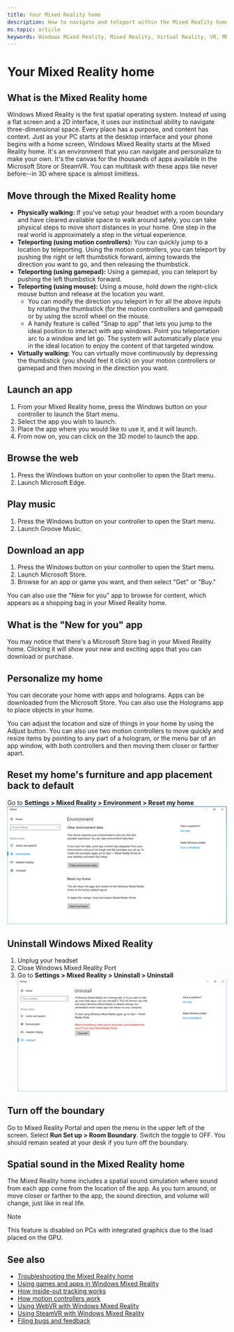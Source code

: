 ```yaml
---
title: Your Mixed Reality home
description: How to navigate and teleport within the Mixed Reality home, launch apps and games, personalize the home, and change visual, audio, and speech settings.
ms.topic: article
keywords: Windows Mixed Reality, Mixed Reality, Virtual Reality, VR, MR, Home, Navigate, Get around, apps, games
---
```


# Your Mixed Reality home

## What is the Mixed Reality home

Windows Mixed Reality is the first spatial operating system. Instead of using a flat screen and a 2D interface, it uses our instinctual ability to navigate three-dimensional space. Every place has a purpose, and content has context. Just as your PC starts at the desktop interface and your phone begins with a home screen, Windows Mixed Reality starts at the Mixed Reality home. It's an environment that you can navigate and personalize to make your own. It's the canvas for the thousands of apps available in the Microsoft Store or SteamVR. You can multitask with these apps like never before--in 3D where space is almost limitless.

## Move through the Mixed Reality home

* **Physically walking:** If you've setup your headset with a room boundary and have cleared available space to walk around safely, you can take physical steps to move short distances in your home. One step in the real world is approximately a step in the virtual experience.
* **Teleporting (using motion controllers):** You can quickly jump to a location by teleporting. Using the motion controllers, you can teleport by pushing the right or left thumbstick forward, aiming towards the direction you want to go, and then releasing the thumbstick.
* **Teleporting (using gamepad):** Using a gamepad, you can teleport by pushing the left thumbstick forward.
* **Teleporting (using mouse):** Using a mouse, hold down the right-click mouse button and release at the location you want.
  * You can modify the direction you teleport in for all the above inputs by rotating the thumbstick (for the motion controllers and gamepad) or by using the scroll wheel on the mouse.
  * A handy feature is called "Snap to app" that lets you jump to the ideal position to interact with app windows. Point you teleportation arc to a window and let go. The system will automatically place you in the ideal location to enjoy the content of that targeted window.
* **Virtually walking:** You can virtually move continuously by depressing the thumbstick (you should feel it click) on your motion controllers or gamepad and then moving in the direction you want.

## Launch an app

1. From your Mixed Reality home, press the Windows button on your controller to launch the Start menu.
2. Select the app you wish to launch.
3. Place the app where you would like to use it, and it will launch.
4. From now on, you can click on the 3D model to launch the app.

## Browse the web

1. Press the Windows button on your controller to open the Start menu.
2. Launch Microsoft Edge.

## Play music

1. Press the Windows button on your controller to open the Start menu.
2. Launch Groove Music.

## Download an app

1. Press the Windows button on your controller to open the Start menu.
2. Launch Microsoft Store.
3. Browse for an app or game you want, and then select "Get" or "Buy."

You can also use the "New for you" app to browse for content, which appears as a shopping bag in your Mixed Reality home.

## What is the "New for you" app

You may notice that there's a Microsoft Store bag in your Mixed Reality home. Clicking it will show your new and exciting apps that you can download or purchase.

## Personalize my home

You can decorate your home with apps and holograms. Apps can be downloaded from the Microsoft Store. You can also use the Holograms app to place objects in your home.

You can adjust the location and size of things in your home by using the Adjust button. You can also use two motion controllers to move quickly and resize items by pointing to any part of a hologram, or the menu bar of an app window, with both controllers and then moving them closer or farther apart.

## Reset my home's furniture and app placement back to default

Go to **Settings > Mixed Reality > Environment > Reset my home** ![Windows Settings panel to reset my home](images/1050px-environmentreset.png)

## Uninstall Windows Mixed Reality

1. Unplug your headset
2. Close Windows Mixed Reality Port
3. Go to **Settings > Mixed Reality > Uninstall > Uninstall** ![Windows Settings panel to uninstall Windows Mixed Reality](images/1050px-uninstall2.png)

## Turn off the boundary

Go to Mixed Reality Portal and open the menu in the upper left of the screen. Select **Run Set up > Room Boundary**. Switch the toggle to OFF. You should remain seated at your desk if you turn off the boundary.

## Spatial sound in the Mixed Reality home

The Mixed Reality home includes a spatial sound simulation where sound from each app come from the location of the app. As you turn around, or move closer or farther to the app, the sound direction, and volume will change, just like in real life. 

> [!NOTE]
> This feature is disabled on PCs with integrated graphics due to the load placed on the GPU.

## See also

* [Troubleshooting the Mixed Reality home](wmr-setup-faq.yml#my-motion-controllers-aren-t-working)
* [Using games and apps in Windows Mixed Reality](using-games-and-apps-in-windows-mixed-reality.md)
* [How inside-out tracking works](tracking-system.md)
* [How motion controllers work](controllers-in-wmr.md)
* [Using WebVR with Windows Mixed Reality](webvr.md)
* [Using SteamVR with Windows Mixed Reality](using-steamvr-with-windows-mixed-reality.md)
* [Filing bugs and feedback](filing-feedback.md)
